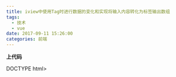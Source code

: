 ```yaml
---
title: iview中使用Tag时进行数据的变化和实现将输入内容转化为标签输出数组
tags:
  - 技术
  - vue
date: 2017-09-11 15:26:00
categories: 前端
---
```


**上代码**

DOCTYPE html>

<html>
<head>
    <meta charset="utf-8">
    <title>iview exampletitle>
    <link rel="stylesheet" type="text/css" href="http://unpkg.com/iview/dist/styles/iview.css">
    <script type="text/javascript" src="http://vuejs.org/js/vue.min.js">script>
    <script type="text/javascript" src="http://unpkg.com/iview/dist/iview.min.js">script>
head>
<body>
<div id="app">
    <Input v-model="value" placeholder="请输入..." style="width: 300px" @on-enter="handleAdd">Input>
    <Button icon="ios-plus-empty" type="dashed" size="big" @click="handleAdd" shape="circal">添加标签Button>
     <Tag v-for="item in count" :key="item" :name="item" closable @on-close="handleClose2">{ { item }}Tag>
    <Button size="big" @click="change" shape="circal">数组转化字符串Button>
    <Button size="big" @click="change1" shape="circal">字符串转化数组Button>
    
div>
<script>
    new Vue({
        el: '#app',
        data () { return {
                count:\[1,2,23\],
                value:'' }
        },
        methods: {
             handleAdd () { if (this.value!=="") { this.count.push(this.value); this.value="" } else { this.$Message.info('不能为空');
                }
            },
            handleClose2 (event, name) {
                const index = this.count.indexOf(name); this.count.splice(index, 1);
            },
            change(){
                console.log(this.count.join(","));
                
            },
            change1(){
                let string=this.count.join(",")
                console.log(string)
                console.log(typeof(string))
                let arry=string.split(",")
                console.log(typeof(arry))
                console.log(arry)
                console.log(typeof(this.count))
            }
        }
    }) script>
body>
html>

相关演示（翻墙可看）：[youtube](https://youtu.be/D3SVyMgY5q4 "翻墙可看")
